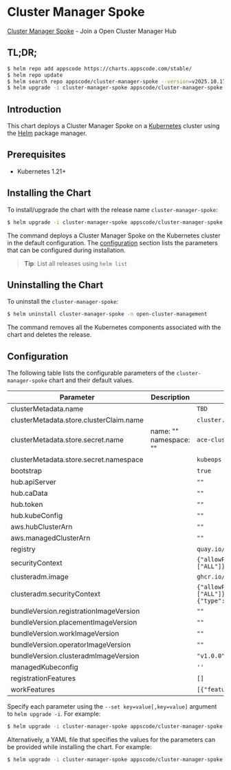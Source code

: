 # Cluster Manager Spoke

[Cluster Manager Spoke](https://github.com/kluster-manager/installer) - Join a Open Cluster Manager Hub

## TL;DR;

```bash
$ helm repo add appscode https://charts.appscode.com/stable/
$ helm repo update
$ helm search repo appscode/cluster-manager-spoke --version=v2025.10.17
$ helm upgrade -i cluster-manager-spoke appscode/cluster-manager-spoke -n open-cluster-management --create-namespace --version=v2025.10.17
```

## Introduction

This chart deploys a Cluster Manager Spoke on a [Kubernetes](http://kubernetes.io) cluster using the [Helm](https://helm.sh) package manager.

## Prerequisites

- Kubernetes 1.21+

## Installing the Chart

To install/upgrade the chart with the release name `cluster-manager-spoke`:

```bash
$ helm upgrade -i cluster-manager-spoke appscode/cluster-manager-spoke -n open-cluster-management --create-namespace --version=v2025.10.17
```

The command deploys a Cluster Manager Spoke on the Kubernetes cluster in the default configuration. The [configuration](#configuration) section lists the parameters that can be configured during installation.

> **Tip**: List all releases using `helm list`

## Uninstalling the Chart

To uninstall the `cluster-manager-spoke`:

```bash
$ helm uninstall cluster-manager-spoke -n open-cluster-management
```

The command removes all the Kubernetes components associated with the chart and deletes the release.

## Configuration

The following table lists the configurable parameters of the `cluster-manager-spoke` chart and their default values.

|                Parameter                |      Description       |                                                                                             Default                                                                                             |
|-----------------------------------------|------------------------|-------------------------------------------------------------------------------------------------------------------------------------------------------------------------------------------------|
| clusterMetadata.name                    |                        | <code>TBD</code>                                                                                                                                                                                |
| clusterMetadata.store.clusterClaim.name |                        | <code>cluster.ace.info</code>                                                                                                                                                                   |
| clusterMetadata.store.secret.name       | name: "" namespace: "" | <code>ace-cluster-info</code>                                                                                                                                                                   |
| clusterMetadata.store.secret.namespace  |                        | <code>kubeops</code>                                                                                                                                                                            |
| bootstrap                               |                        | <code>true</code>                                                                                                                                                                               |
| hub.apiServer                           |                        | <code>""</code>                                                                                                                                                                                 |
| hub.caData                              |                        | <code>""</code>                                                                                                                                                                                 |
| hub.token                               |                        | <code>""</code>                                                                                                                                                                                 |
| hub.kubeConfig                          |                        | <code>""</code>                                                                                                                                                                                 |
| aws.hubClusterArn                       |                        | <code>""</code>                                                                                                                                                                                 |
| aws.managedClusterArn                   |                        | <code>""</code>                                                                                                                                                                                 |
| registry                                |                        | <code>quay.io/open-cluster-management</code>                                                                                                                                                    |
| securityContext                         |                        | <code>{"allowPrivilegeEscalation":false,"capabilities":{"drop":["ALL"]},"privileged":false,"runAsNonRoot":true,"seccompProfile":{"type":"RuntimeDefault"}}</code>                               |
| clusteradm.image                        |                        | <code>ghcr.io/kluster-manager/clusteradm</code>                                                                                                                                                 |
| clusteradm.securityContext              |                        | <code>{"allowPrivilegeEscalation":false,"capabilities":{"drop":["ALL"]},"privileged":false,"readOnlyRootFilesystem":true,"runAsNonRoot":true,"seccompProfile":{"type":"RuntimeDefault"}}</code> |
| bundleVersion.registrationImageVersion  |                        | <code>""</code>                                                                                                                                                                                 |
| bundleVersion.placementImageVersion     |                        | <code>""</code>                                                                                                                                                                                 |
| bundleVersion.workImageVersion          |                        | <code>""</code>                                                                                                                                                                                 |
| bundleVersion.operatorImageVersion      |                        | <code>""</code>                                                                                                                                                                                 |
| bundleVersion.clusteradmImageVersion    |                        | <code>"v1.0.0"</code>                                                                                                                                                                           |
| managedKubeconfig                       |                        | <code>''</code>                                                                                                                                                                                 |
| registrationFeatures                    |                        | <code>[]</code>                                                                                                                                                                                 |
| workFeatures                            |                        | <code>[{"feature":"RawFeedbackJsonString","mode":"Enable"}]</code>                                                                                                                              |


Specify each parameter using the `--set key=value[,key=value]` argument to `helm upgrade -i`. For example:

```bash
$ helm upgrade -i cluster-manager-spoke appscode/cluster-manager-spoke -n open-cluster-management --create-namespace --version=v2025.10.17 --set clusterMetadata.name=TBD
```

Alternatively, a YAML file that specifies the values for the parameters can be provided while
installing the chart. For example:

```bash
$ helm upgrade -i cluster-manager-spoke appscode/cluster-manager-spoke -n open-cluster-management --create-namespace --version=v2025.10.17 --values values.yaml
```

